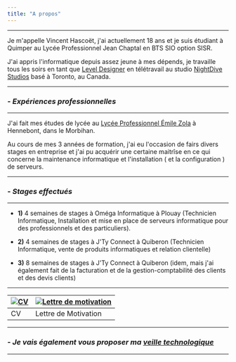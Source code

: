 ```yaml
---
title: "A propos"
---
```

***
Je m'appelle Vincent Hascoët, j'ai actuellement 18 ans et je suis étudiant à
Quimper au Lycée Professionnel Jean Chaptal en BTS SIO option SISR.

J'ai appris l'informatique depuis assez jeune à mes dépends, je travaille tous
les soirs en tant que 
[Level Designer](https://vhascoet-pro.github.io/portfolio.github.io/level_designer) en télétravail au
studio [NightDive Studios](https://vhascoet-pro.github.io/portfolio.github.io/nightdive/)
basé à Toronto, au Canada.
***
### - _Expériences professionnelles_
***
J'ai fait mes études de lycée au [Lycée Professionnel Émile Zola](https://www.lpzola56.com/)
à Hennebont, dans le Morbihan.

Au cours de mes 3 années de formation, j'ai eu l'occasion de fairs divers stages
en entreprise et j'ai pu acquérir une certaine maitrîse en ce qui concerne la 
maintenance informatique et l'installation ( et la configuration ) de serveurs.
***
### - _Stages effectués_
***
- **1)** 4 semaines de stages à Oméga Informatique à Plouay (Technicien Informatique,
Installation et mise en place de serveurs informatique pour des professionnels
et des particuliers).

- **2)** 4 semaines de stages à J'Ty Connect à Quiberon (Technicien Informatique, 
vente de produits informatiques et relation clientelle)

- **3)** 8 semaines de stages à J'Ty Connect à Quiberon (idem, mais j'ai également
fait de la facturation et de la gestion-comptabilité des clients et des devis 
clients)
***

|[![CV](https://vhascoet-pro.github.io/portfolio.github.io/pics/pdf.png)](https://vhascoet-pro.github.io/portfolio.github.io/docs/CV_Vincent_Hascoet.pdf)|[![Lettre de motivation](https://vhascoet-pro.github.io/portfolio.github.io/pics/pdf.png)](https://vhascoet-pro.github.io/portfolio.github.io/docs/Lettre_de_Motivation_Vincent_Hascoet.pdf)|
|---|---|
|CV|Lettre de Motivation|
***
### - _Je vais également vous proposer ma [veille technologique](https://vhascoet-pro.github.io/portfolio.github.io/veille/veille)_
***
